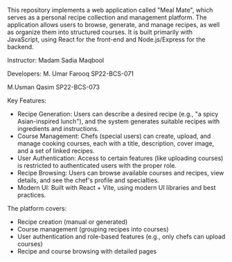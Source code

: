 This repository implements a web application called "Meal Mate", which serves as a personal recipe collection and management platform. 
The application allows users to browse, generate, and manage recipes, as well as organize them into structured courses. It is built 
primarily with JavaScript, using React for the front-end and Node.js/Express for the backend. 

Instructor: Madam Sadia Maqbool

Developers:
M. Umar Farooq
SP22-BCS-071

M.Usman Qasim
SP22-BCS-073

Key Features:
- Recipe Generation: Users can describe a desired recipe (e.g., "a spicy Asian-inspired lunch"), and the system generates suitable recipes with ingredients and instructions.
- Course Management: Chefs (special users) can create, upload, and manage cooking courses, each with a title, description, cover image, and a set of linked recipes.
- User Authentication: Access to certain features (like uploading courses) is restricted to authenticated users with the proper role.
- Recipe Browsing: Users can browse available courses and recipes, view details, and see the chef's profile and specialties.
- Modern UI: Built with React + Vite, using modern UI libraries and best practices.

The platform covers:
- Recipe creation (manual or generated)
- Course management (grouping recipes into courses)
- User authentication and role-based features (e.g., only chefs can upload courses)
- Recipe and course browsing with detailed pages
